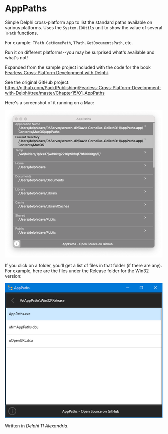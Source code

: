 # AppPaths
Simple Delphi cross-platform app to list the standard paths available on various platforms.
Uses the `System.IOUtils` unit to show the value of several `TPath` functions.

For example: `TPath.GetHomePath`, `TPath.GetDocumentsPath`, etc.

Run it on different platforms--you may be surprised what's available and what's not!

Expanded from the sample project included with the code for the book [Fearless Cross-Platform Development with Delphi](https://www.packtpub.com/product/fearless-cross-platform-development-with-delphi/9781800203822).

See the original GitHub project: https://github.com/PacktPublishing/Fearless-Cross-Platform-Development-with-Delphi/tree/master/Chapter15/01_AppPaths

Here's a screenshot of it running on a Mac:

![AppPaths running on a Mac](https://github.com/corneliusdavid/AppPaths/blob/main/AppPaths_MacOSX.png)

If you click on a folder, you'll get a list of files in that folder (if there are any). For example, here are the files under the Release folder for the Win32 version:

![AppPaths running on Win32 showing Release files](https://github.com/corneliusdavid/AppPaths/blob/main/AppPaths_Win32_ReleaseFolder.png)

Written in _Delphi 11 Alexandria_.
